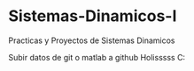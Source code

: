 # Sistemas-Dinamicos-I
Practicas y Proyectos de Sistemas Dinamicos

Subir datos de git o matlab a github
Holisssss C: